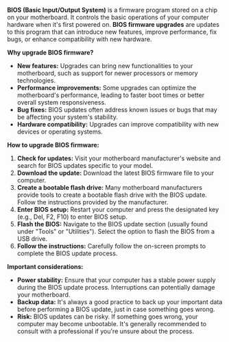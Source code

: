 **BIOS (Basic Input/Output System)** is a firmware program stored on a chip on your motherboard. It controls the basic operations of your computer hardware when it's first powered on. **BIOS firmware upgrades** are updates to this program that can introduce new features, improve performance, fix bugs, or enhance compatibility with new hardware.

**Why upgrade BIOS firmware?**

- **New features:** Upgrades can bring new functionalities to your motherboard, such as support for newer processors or memory technologies.
- **Performance improvements:** Some upgrades can optimize the motherboard's performance, leading to faster boot times or better overall system responsiveness.
- **Bug fixes:** BIOS updates often address known issues or bugs that may be affecting your system's stability.
- **Hardware compatibility:** Upgrades can improve compatibility with new devices or operating systems.

**How to upgrade BIOS firmware:**

1. **Check for updates:** Visit your motherboard manufacturer's website and search for BIOS updates specific to your model.
2. **Download the update:** Download the latest BIOS firmware file to your computer.
3. **Create a bootable flash drive:** Many motherboard manufacturers provide tools to create a bootable flash drive with the BIOS update. Follow the instructions provided by the manufacturer.
4. **Enter BIOS setup:** Restart your computer and press the designated key (e.g., Del, F2, F10) to enter BIOS setup.
5. **Flash the BIOS:** Navigate to the BIOS update section (usually found under "Tools" or "Utilities"). Select the option to flash the BIOS from a USB drive.
6. **Follow the instructions:** Carefully follow the on-screen prompts to complete the BIOS update process.

**Important considerations:**

- **Power stability:** Ensure that your computer has a stable power supply during the BIOS update process. Interruptions can potentially damage your motherboard.
- **Backup data:** It's always a good practice to back up your important data before performing a BIOS update, just in case something goes wrong.
- **Risk:** BIOS updates can be risky. If something goes wrong, your computer may become unbootable. It's generally recommended to consult with a professional if you're unsure about the process.